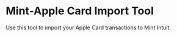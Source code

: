# Mint-Apple Card Import Tool

Use this tool to import your Apple Card transactions to Mint Intuit.
